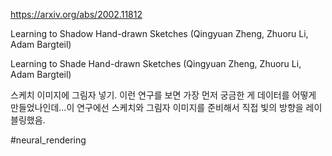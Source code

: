 https://arxiv.org/abs/2002.11812

Learning to Shadow Hand-drawn Sketches (Qingyuan Zheng, Zhuoru Li, Adam Bargteil)

Learning to Shade Hand-drawn Sketches (Qingyuan Zheng, Zhuoru Li, Adam Bargteil)

스케치 이미지에 그림자 넣기. 이런 연구를 보면 가장 먼저 궁금한 게 데이터를 어떻게 만들었나인데...이 연구에선 스케치와 그림자 이미지를 준비해서 직접 빛의 방향을 레이블링했음.

#neural_rendering